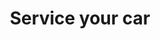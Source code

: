 ---
# head
title: 'Service your car'
descripton: 'Car online service'

# site
social: {
  facebookUrl: 'https://www.facebook.com/someurl',
  twitterUrl: 'https://www.twitter.com/someUrl',
  youtubeUrl: 'https://www.youtube.com/someUrl',
  instagramUrl: 'https://www.instagram.com/someUrl',
  linkedInUrl: 'https://www.linkedIn.com/someUrl',
}

# disclaimer
disclaimer: {
  logo: '../imag/logo-footer.svg',
  madeBy: 'Automotive dealer website by 3-2-1 Ignition',
  copyright: '2018-2019  3-2-1 Ignition, LCC'
}

# footer
footer: {
  address: '92 35 Granville St,Fairfield, CT 06824',
  phone: '839-123-111',
  email: 'info@dealership.com',
  menuItems: [
    { text: 'Home', url: '/' },
    { text: 'Find a car', url: '/search' },
    { text: 'Get pre-approval', url: 'pre-approval' },
    { text: 'Sell your car', url: 'sell-car' },
    { text: 'Services', url: '#' },
    { text: 'Terms &amp; conditions', url: '#' },
  ],
}

# header
header: {
  #assets
  logoUrl: '../imag/snl-logo.png',
  brandUrl: '',
  # mobile buttons
  mobileButtons: [
    { text: 'SALES', url: '/sell-car' },
    { text: 'SERVICES', url: '#' },
    { text: 'DIRECTION', url: '#' },
  ],
  #slides
  slides: ['/imag/carro.jpg', '/imag/carro.jpg', '/imag/carro.jpg'],
  # top-bar
  address: '101 SW Grady Way, Renton, WA 98057',
  phone: '839-123-111',
  schedule: 'Open today! 8:00 AM - 6:00 PM',
  # menu items
  menuItems: [
    { text: 'Find your next car', url: '#!', subItems: [
        { text: 'All inventory', url: '/search'},
        { text: 'All new', url: '#', subItems: [
            { text: 'All inventory', url: '/search'},
            { text: 'By body type', url: '/bodytype-search'},
        ]},
        { text: 'All Pre-owned', url: '#', subItems: [
          { text: 'All inventory', url: '/search'},
          { text: 'By body type', url: '/bodytype-search'},
          { text: 'Under $15,000', url: '#'},
        ]},
        { text: 'Commercial', url: '#'},
    ]},
    { text: 'Finance your car', url: '#', subItems: [
      { text: 'Get pre-approved', url: '/pre-approved'},
      { text: 'Car loan calculator', url: '/calculator'},
    ]},
    { text: 'Sell your car', url: '#', subItems: [
      { text: 'We''ll buy your car', url: '/sell-car'},
      { text: 'Get trade-in value', url: '/prepare'},
    ]},
    { text: 'Service your car', url: '#', selected: true},
  ],
  # search input
  searchPlaceholder: 'Find your next car',
}

# get-in-touch
getInTouch: {
  title: 'Get in touch',
  address: '92 35 Grandville St, Fairfield, CT 06824',
  phone: '839-123-111',
  email: 'service@dealership.com',
  servicesPhone: '839-123-111',
  servicesEmail: 'service@dealership.com',
  openingWeekDays: '10:00 - 22:00',
  openingSaturdays: '09:00 - 23:00',
  openingSundays: '10:00 - 22:00'
}

# footer contact
footerContact: {
  mobileElements: [
    { name: 'Car payment calculator', url: '/calculator' },
    { name: 'Find a car', url: '/search' },
    { name: 'Get pre-approved', url: '/pre-approved' },
    { name: 'Sell your car', url: '/sell-car' },
    { name: 'Terms & conditions', url: '#!' },
  ],
  rowOne: {
    title: 'Links',
    elements: [
      { name: 'Home', link: '/' },
      { name: 'Sell your car', link: '/sell-car' },
      { name: 'Find a car', link: '/search' },
      { name: 'Services', link: '#!' },
      { name: 'Get pre-approval', link: '/pre-approved' },
      { name: 'Terms & Conditions', link: '#!' }
    ]
  },
  rowTwo: {
    title: 'Contacts',
    phone: '839-923-111',
    email: 'info@dealership.com',
    location: '920 S.W. Grady Way, Renton, WA, 98057',
    mapsUrl: 'https://goo.gl/maps/9p6DrwbY29k'
  },
  rowThree: {
    title: 'Stay Updated',
    inputPlaceholder: 'Your email address',
  }
}


# first section
firstSection: {
  title: 'Auto Diagnostics & Repair Service',
}

# book service
bookService: {
  title: 'Book Your Car Repair Online',
  contentText: 'Lorem ipsum dolor sit amet, consectetur adipiscing elit. Ut sagittis lectus erat, ut malesuada ex laoreet nec.',
  image: '../imag/manos.png'
}

# features
features: {
  title: 'Why Are We The Best',
  items: [
    { image: '', text: 'Modern Technology' },
    { image: '', text: 'Price Competitive' },
    { image: '', text: 'Instant Booking' },
    { image: '', text: 'Trustworthy' }
  ]
}

# services
services: {
  title: 'Range of Services',
  subtitle: 'Lorem ipsum dolor sit amet, consectetur adipiscing elit. Ut sagittis lectus erat, ut malesuada ex laoreet nec.',
  items: [
    'Change oil and filter',
    'Alternator replacement',
    'Valve cover gasket replacement',
    'Brake pads replacement',
    'Serpentine/drive belt replacement',
    'Oxygen sensor replacement',
    'Timing belt replacement',
    'Spark plug replacement',
    'Pre-purchase car inspection',
    'Water pump replacement',
    'Fuel pump replacement',
    'Car radiator replacement',
    'Thermostat replacement',
    'Wheel bearings replacements',
    'Acle/CV shaft assembly replacement',
    'Power window switch',
    'Starter replacement',
    'Battery replacement',
  ]
}

# offers
offers: {
  title: 'What We Offer',
  subtitle: 'Lorem ipsum dolor sit amet, consectetur adipiscing elit. Ut sagittis lectus erat, ut malesuada ex laoreet nec.',
  mosaic: [
    {
      image: '../imag/car-1.jpg',
      content: {
        title: 'Preventative Maintenance',
        text: 'Lorem ipsum dolor sit amet, consectetur adipiscing elit. Ut sagittis lectus erat, ut malesuada ex laoreet nec.'
      }
    },
    {
      image: '../imag/car-2.jpg',
      content: {
        title: 'Brake Repair & Services',
        text: 'Lorem ipsum dolor sit amet, consectetur adipiscing elit. Ut sagittis lectus erat, ut malesuada ex laoreet nec.'
      }
    },
    {
      image: '../imag/car-3.jpg',
      content: {
        title: 'Common Repairs',
        text: 'Lorem ipsum dolor sit amet, consectetur adipiscing elit. Ut sagittis lectus erat, ut malesuada ex laoreet nec.'
      }
    }
  ]
}

# ads
ads: {
  adOne: {
    textOne: 'TRADE-IN DEALS',
    textTwo: 'How much can you get for your car?',
    buttonText: 'Find out',
  },
  adTwo: {
    textOne: '2018 DEMO SALE',
    textTwo: 'Is it time for an',
    textThree: 'UPGRADE?',
    textSeven: '* On selected vehicles during January 2019',
    buttonText: 'View cars on sale',
  },
  adThree: {
    textOne: 'CAR FINANCE',
    textTwo: 'Get pre-approved now, save time later',
    buttonText: 'Find out how'
  }
}

# big-boxes
bigBoxes: {
  defaultTheme: {
    imageOne: '../imag/ico_keys.svg',
    textOne: 'How much is your car worth on a trade in?',
    imageTwo: '../imag/icon-blue.svg',
    textTwoPointOne: 'Find out what your car payments will be.',
    textTwoPointTwo: 'Get pre-approved.',
  }
}

layout: service-your-car

---